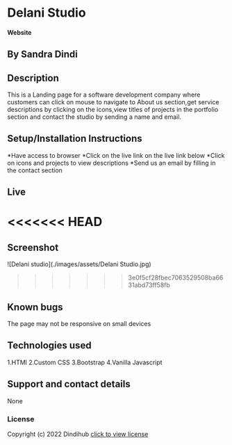 # Delani Studio
#### Website 
## By Sandra Dindi
## Description
This is a Landing page for a software development company where customers can click on mouse to navigate to About us section,get service descriptions by clicking on the icons,view titles of projects in the portfolio section and contact the studio by sending a name and email.
## Setup/Installation Instructions
*Have access to browser
*Click on the live link on the live link below 
*Click on icons and projects to view descriptions
*Send us an email by filling in the contact section
## Live

<<<<<<< HEAD
=======
## Screenshot
![Delani studio](./images/assets/Delani Studio.jpg)
>>>>>>> 3e0f5cf28fbec7063529508ba6631abd73ff58fb
## Known bugs
The page may not be responsive on small devices
## Technologies used
1.HTMl
2.Custom CSS
3.Bootstrap
4.Vanilla Javascript
## Support and contact details
None
### License
Copyright (c) 2022 Dindihub [click to view license](LICENSE)

